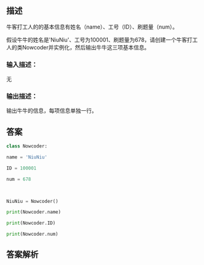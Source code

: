 ## 描述

牛客打工人的的基本信息有姓名（name）、工号（ID）、刷题量（num）。

假设牛牛的姓名是'NiuNiu'、工号为100001、刷题量为678，请创建一个牛客打工人的类Nowcoder并实例化，然后输出牛牛这三项基本信息。

### 输入描述：

无

### 输出描述：

输出牛牛的信息，每项信息单独一行。

## 答案

```python 
class Nowcoder:

name = 'NiuNiu'

ID = 100001

num = 678

  

NiuNiu = Nowcoder()

print(Nowcoder.name)

print(Nowcoder.ID)

print(Nowcoder.num)
```

## 答案解析